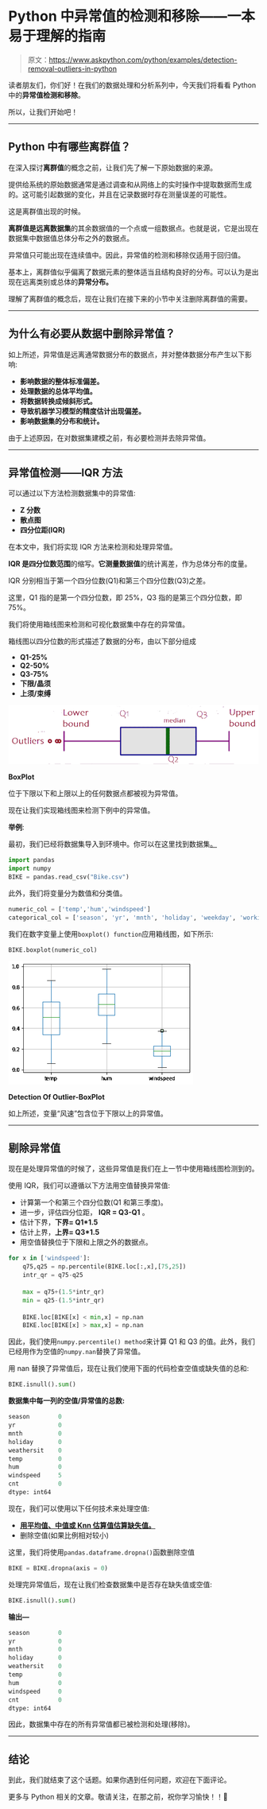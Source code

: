 # Python 中异常值的检测和移除——一本易于理解的指南

> 原文：<https://www.askpython.com/python/examples/detection-removal-outliers-in-python>

读者朋友们，你们好！在我们的数据处理和分析系列中，今天我们将看看 Python 中的**异常值检测和移除**。

所以，让我们开始吧！

* * *

## Python 中有哪些离群值？

在深入探讨**离群值**的概念之前，让我们先了解一下原始数据的来源。

提供给系统的原始数据通常是通过调查和从网络上的实时操作中提取数据而生成的。这可能引起数据的变化，并且在记录数据时存在测量误差的可能性。

这是离群值出现的时候。

**离群值是远离数据集**的其余数据值的一个点或一组数据点。也就是说，它是出现在数据集中数据值总体分布之外的数据点。

异常值只可能出现在连续值中。因此，异常值的检测和移除仅适用于回归值。

基本上，离群值似乎偏离了数据元素的整体适当且结构良好的分布。可以认为是出现在远离类别或总体的**异常分布。**

理解了离群值的概念后，现在让我们在接下来的小节中关注删除离群值的需要。

* * *

## 为什么有必要从数据中删除异常值？

如上所述，异常值是远离通常数据分布的数据点，并对整体数据分布产生以下影响:

*   **影响数据的整体标准偏差。**
*   **处理数据的总体平均值。**
*   **将数据转换成倾斜形式。**
*   **导致机器学习模型的精度估计出现偏差。**
*   **影响数据集的分布和统计。**

由于上述原因，在对数据集建模之前，有必要检测并去除异常值。

* * *

## 异常值检测——IQR 方法

可以通过以下方法检测数据集中的异常值:

*   **Z 分数**
*   **散点图**
*   **四分位距(IQR)**

在本文中，我们将实现 IQR 方法来检测和处理异常值。

**IQR 是四分位数范围**的缩写。**它测量数据值**的统计离差，作为总体分布的度量。

IQR 分别相当于第一个四分位数(Q1)和第三个四分位数(Q3)之差。

这里，Q1 指的是第一个四分位数，即 25%，Q3 指的是第三个四分位数，即 75%。

我们将使用箱线图来检测和可视化数据集中存在的异常值。

箱线图以四分位数的形式描述了数据的分布，由以下部分组成

*   **Q1-25%**
*   **Q2-50%**
*   **Q3-75%**
*   **下限/晶须**
*   **上须/束缚**

![Detection Of Outlier BoxPlot 1](img/45ff928bf046e2f0b29675a14cb89ab5.png)

**BoxPlot**

位于下限以下和上限以上的任何数据点都被视为异常值。

现在让我们实现箱线图来检测下例中的异常值。

**举例**:

最初，我们已经将数据集导入到环境中。你可以在这里找到数据集[。](https://github.com/Safa1615/BIKE-RENTAL-COUNT/blob/master/day.csv)

```py
import pandas
import numpy
BIKE = pandas.read_csv("Bike.csv")

```

此外，我们将变量分为数值和分类值。

```py
numeric_col = ['temp','hum','windspeed']
categorical_col = ['season', 'yr', 'mnth', 'holiday', 'weekday', 'workingday', 'weathersit']

```

我们在数字变量上使用`boxplot() function`应用箱线图，如下所示:

```py
BIKE.boxplot(numeric_col)

```

![Detection Of Outlier BoxPlot](img/cf4c55ea130cd1552b6d393f22480c01.png)

**Detection Of Outlier-BoxPlot**

如上所述，变量“风速”包含位于下限以上的异常值。

* * *

## 剔除异常值

现在是处理异常值的时候了，这些异常值是我们在上一节中使用箱线图检测到的。

使用 IQR，我们可以遵循以下方法用空值替换异常值:

*   计算第一个和第三个四分位数(Q1 和第三季度)。
*   进一步，评估四分位距， **IQR = Q3-Q1** 。
*   估计下界，**下界= Q1*1.5**
*   估计上界，**上界= Q3*1.5**
*   用空值替换位于下限和上限之外的数据点。

```py
for x in ['windspeed']:
    q75,q25 = np.percentile(BIKE.loc[:,x],[75,25])
    intr_qr = q75-q25

    max = q75+(1.5*intr_qr)
    min = q25-(1.5*intr_qr)

    BIKE.loc[BIKE[x] < min,x] = np.nan
    BIKE.loc[BIKE[x] > max,x] = np.nan

```

因此，我们使用`numpy.percentile() method`来计算 Q1 和 Q3 的值。此外，我们已经用作为空值的`numpy.nan`替换了异常值。

用 nan 替换了异常值后，现在让我们使用下面的代码检查空值或缺失值的总和:

```py
BIKE.isnull().sum()

```

**数据集中每一列的空值/异常值的总数:**

```py
season        0
yr            0
mnth          0
holiday       0
weathersit    0
temp          0
hum           0
windspeed     5
cnt           0
dtype: int64

```

现在，我们可以使用以下任何技术来处理空值:

*   **[用平均值、中值或 Knn 估算值估算缺失值。](https://www.askpython.com/python/examples/impute-missing-data-values)**
*   删除空值(如果比例相对较小)

这里，我们将使用`pandas.dataframe.dropna()`函数删除空值

```py
BIKE = BIKE.dropna(axis = 0)

```

处理完异常值后，现在让我们检查数据集中是否存在缺失值或空值:

```py
BIKE.isnull().sum()

```

**输出—**

```py
season        0
yr            0
mnth          0
holiday       0
weathersit    0
temp          0
hum           0
windspeed     0
cnt           0
dtype: int64

```

因此，数据集中存在的所有异常值都已被检测和处理(移除)。

* * *

## 结论

到此，我们就结束了这个话题。如果你遇到任何问题，欢迎在下面评论。

更多与 Python 相关的文章。敬请关注，在那之前，祝你学习愉快！！🙂